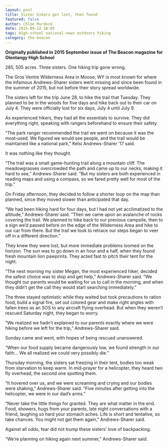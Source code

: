 ```yaml
---
layout: post
title: Sister hikers get lost, then found
featured: false
author: Chloe Murdock
date: 2015-09-22 16:05
tags: High-school national-news outdoors hiking
category: the-beacon
---
```


**Originally published in 2015 September issue of The Beacon magazine for Olentangy High School**

285, 505 acres. Three sisters. One hiking trip gone wrong.

The Gros Ventre Wilderness Area in Moose, WY is most known for where the infamous Andrews-Sharer sisters went missing and since been found in the summer of 2015, but not before their story spread worldwide.

The sisters left for the trip June 28, to hike the trail that Tuesday. They planned to be in the woods for five days and hike back out to their car on July 4. They were officially lost for six days, July 4 until July 9.

As experienced hikers, they had all the essentials to survive. They did everything right, speaking with rangers beforehand to ensure their safety.

“The park ranger recommended the trail we went on because it was the most-used. We figured we would see people, and the trail would be maintained like a national park,” Kelsi Andrews-Sharer ‘17 said.

It was nothing like they thought.

“The trail was a small game-hunting trail along a mountain cliff. The meadowgrasses overcrowded the path and came up to our necks, making it hard to see,” Andrews-Sharer said. “But my sisters are both experienced in reading maps and using a compass, so we fared pretty well for most of the trip.”

On Friday afternoon, they decided to follow a shorter loop on the map than planned, since they moved slower than anticipated that day.

“We had been hiking hard for four days, but I had not yet acclimatized to the altitude,” Andrews-Sharer said. “Then we came upon an avalanche of rocks covering the trail. We planned to hike back to our previous campsite, then to a sign we’d passed before on the edge of the Wilderness Area and hike to our car from there. But the trail we took to retrace our steps began to veer off in a different direction.”

They knew they were lost, but more immediate problems loomed on the horizon. The sun was to go down in an hour and a half, when they found fresh mountain lion pawprints. They acted fast to pitch their tent for the night.

“The next morning my sister Megan, the most experienced hiker, decided the safest choice was to stop and get help,” Andrews-Sharer said. “We thought our parents would be waiting for us to call in the morning, and when they didn’t get the call they would start searching immediately.”

The three stayed optimistic while they waited but took precautions to ration food, build a signal fire, set out colored gear and make right angles with fallen trees as an SOS to any aircraft flying overhead. But when they weren’t rescued Saturday night, they began to worry.

“We realized we hadn’t explained to our parents exactly where we were hiking before we left for the trip,” Andrews-Sharer said.

Sunday came and went, with hopes of being rescued unanswered.

“When our food supply became dangerously low, we found strength in our faith… We all realized we could very possibly die.”

Thursday morning, the sisters sat freezing in their tent, bodies too weak from starvation to keep warm. In mid-prayer for a helicopter, they heard two fly overhead, the second one spotting them.

“It hovered over us, and we were screaming and crying and our bodies were shaking,” Andrews-Sharer said. “Five minutes after getting into the helicopter, we were in our dad’s arms.”

“Never take the little things for granted. They are what matter in the end. Food, showers, hugs from your parents, late night conversations with a friend, laughing so hard your stomach aches. Life is short and tentative, so take chances. You might not get them again,” Andrews-Sharer said.

Against all odds, fear did not trump these sisters’ love of backpacking.

“We’re planning on hiking again next summer,” Andrews-Sharer said.
